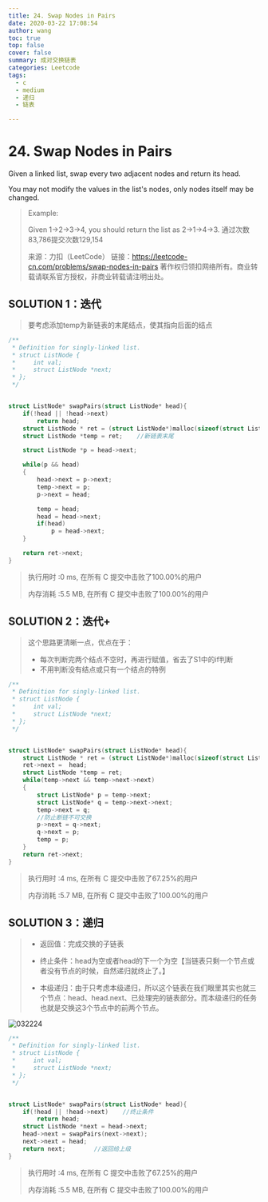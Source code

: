 ```yaml
---
title: 24. Swap Nodes in Pairs
date: 2020-03-22 17:08:54
author: wang
toc: true
top: false
cover: false
summary: 成对交换链表
categories: Leetcode
tags:
  - c
  - medium
  - 递归
  - 链表

---
```


# 24. Swap Nodes in Pairs

Given a linked list, swap every two adjacent nodes and return its head.

You may not modify the values in the list's nodes, only nodes itself may be changed.

> Example:
>
> Given 1->2->3->4, you should return the list as 2->1->4->3.
> 通过次数83,786提交次数129,154
> 
> 来源：力扣（LeetCode）
>链接：https://leetcode-cn.com/problems/swap-nodes-in-pairs
> 著作权归领扣网络所有。商业转载请联系官方授权，非商业转载请注明出处。

## SOLUTION 1：迭代

> 要考虑添加temp为新链表的末尾结点，使其指向后面的结点

```c
/**
 * Definition for singly-linked list.
 * struct ListNode {
 *     int val;
 *     struct ListNode *next;
 * };
 */


struct ListNode* swapPairs(struct ListNode* head){
    if(!head || !head->next)
        return head;
	struct ListNode * ret = (struct ListNode*)malloc(sizeof(struct ListNode));
	struct ListNode *temp = ret;	//新链表末尾

	struct ListNode *p = head->next;

	while(p && head)
	{
		head->next = p->next;
		temp->next = p;
		p->next = head;

		temp = head;
		head = head->next;
        if(head)
		    p = head->next;
	}

	return ret->next;
}
```

> 执行用时 :0 ms, 在所有 C 提交中击败了100.00%的用户
>
> 内存消耗 :5.5 MB, 在所有 C 提交中击败了100.00%的用户

## SOLUTION 2：迭代+

> 这个思路更清晰一点，优点在于：
>
> * 每次判断完两个结点不空时，再进行赋值，省去了S1中的if判断
> * 不用判断没有结点或只有一个结点的特例

```c
/**
 * Definition for singly-linked list.
 * struct ListNode {
 *     int val;
 *     struct ListNode *next;
 * };
 */


struct ListNode* swapPairs(struct ListNode* head){
	struct ListNode * ret = (struct ListNode*)malloc(sizeof(struct ListNode));
	ret->next =  head;
	struct ListNode *temp = ret;
	while(temp->next && temp->next->next)
	{
		struct ListNode* p = temp->next;
		struct ListNode* q = temp->next->next;
		temp->next = q;
		//防止断链不可交换
		p->next = q->next;
		q->next = p;
		temp = p;
	}
	return ret->next;
}
```

> 执行用时 :4 ms, 在所有 C 提交中击败了67.25%的用户
>
> 内存消耗 :5.7 MB, 在所有 C 提交中击败了100.00%的用户

## SOLUTION 3：递归

> * 返回值：完成交换的子链表
>
> * 终止条件：head为空或者head的下一个为空【当链表只剩一个节点或者没有节点的时候，自然递归就终止了。】
>
> * 本级递归：由于只考虑本级递归，所以这个链表在我们眼里其实也就三个节点：head、head.next、已处理完的链表部分。而本级递归的任务也就是交换这3个节点中的前两个节点。

![032224](C:\Users\Wang\Desktop\leetcode\C复试题\3月\032224.png)

```c
/**
 * Definition for singly-linked list.
 * struct ListNode {
 *     int val;
 *     struct ListNode *next;
 * };
 */


struct ListNode* swapPairs(struct ListNode* head){
	if(!head || !head->next)	//终止条件
		return head;
	struct ListNode *next = head->next;
	head->next = swapPairs(next->next);		
	next->next = head;
	return next; 		//返回给上级
}
```

> 执行用时 :4 ms, 在所有 C 提交中击败了67.25%的用户
>
> 内存消耗 :5.5 MB, 在所有 C 提交中击败了100.00%的用户